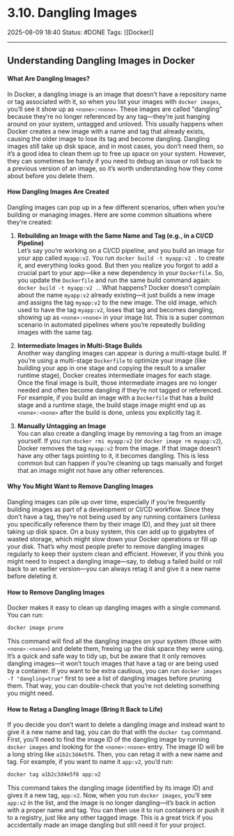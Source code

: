 # 3.10. Dangling Images

2025-08-09 18:40
Status: #DONE 
Tags: [[Docker]]

---
## Understanding Dangling Images in Docker

#### What Are Dangling Images?
In Docker, a dangling image is an image that doesn’t have a repository name or tag associated with it, so when you list your images with `docker images`, you’ll see it show up as `<none>:<none>`. These images are called "dangling" because they’re no longer referenced by any tag—they’re just hanging around on your system, untagged and unloved. This usually happens when Docker creates a new image with a name and tag that already exists, causing the older image to lose its tag and become dangling. Dangling images still take up disk space, and in most cases, you don’t need them, so it’s a good idea to clean them up to free up space on your system. However, they can sometimes be handy if you need to debug an issue or roll back to a previous version of an image, so it’s worth understanding how they come about before you delete them.

#### How Dangling Images Are Created
Dangling images can pop up in a few different scenarios, often when you’re building or managing images. Here are some common situations where they’re created:

1. **Rebuilding an Image with the Same Name and Tag (e.g., in a CI/CD Pipeline)**  
   Let’s say you’re working on a CI/CD pipeline, and you build an image for your app called `myapp:v2`. You run `docker build -t myapp:v2 .` to create it, and everything looks good. But then you realize you forgot to add a crucial part to your app—like a new dependency in your `Dockerfile`. So, you update the `Dockerfile` and run the same build command again: `docker build -t myapp:v2 .`. What happens? Docker doesn’t complain about the name `myapp:v2` already existing—it just builds a new image and assigns the tag `myapp:v2` to the new image. The old image, which used to have the tag `myapp:v2`, loses that tag and becomes dangling, showing up as `<none>:<none>` in your image list. This is a super common scenario in automated pipelines where you’re repeatedly building images with the same tag.

2. **Intermediate Images in Multi-Stage Builds**  
   Another way dangling images can appear is during a multi-stage build. If you’re using a multi-stage `Dockerfile` to optimize your image (like building your app in one stage and copying the result to a smaller runtime stage), Docker creates intermediate images for each stage. Once the final image is built, those intermediate images are no longer needed and often become dangling if they’re not tagged or referenced. For example, if you build an image with a `Dockerfile` that has a build stage and a runtime stage, the build stage image might end up as `<none>:<none>` after the build is done, unless you explicitly tag it.

3. **Manually Untagging an Image**  
   You can also create a dangling image by removing a tag from an image yourself. If you run `docker rmi myapp:v2` (or `docker image rm myapp:v2`), Docker removes the tag `myapp:v2` from the image. If that image doesn’t have any other tags pointing to it, it becomes dangling. This is less common but can happen if you’re cleaning up tags manually and forget that an image might not have any other references.

#### Why You Might Want to Remove Dangling Images
Dangling images can pile up over time, especially if you’re frequently building images as part of a development or CI/CD workflow. Since they don’t have a tag, they’re not being used by any running containers (unless you specifically reference them by their image ID), and they just sit there taking up disk space. On a busy system, this can add up to gigabytes of wasted storage, which might slow down your Docker operations or fill up your disk. That’s why most people prefer to remove dangling images regularly to keep their system clean and efficient. However, if you think you might need to inspect a dangling image—say, to debug a failed build or roll back to an earlier version—you can always retag it and give it a new name before deleting it.

#### How to Remove Dangling Images
Docker makes it easy to clean up dangling images with a single command. You can run:

```bash
docker image prune
```

This command will find all the dangling images on your system (those with `<none>:<none>`) and delete them, freeing up the disk space they were using. It’s a quick and safe way to tidy up, but be aware that it only removes dangling images—it won’t touch images that have a tag or are being used by a container. If you want to be extra cautious, you can run `docker images -f "dangling=true"` first to see a list of dangling images before pruning them. That way, you can double-check that you’re not deleting something you might need.

#### How to Retag a Dangling Image (Bring It Back to Life)
If you decide you don’t want to delete a dangling image and instead want to give it a new name and tag, you can do that with the `docker tag` command. First, you’ll need to find the image ID of the dangling image by running `docker images` and looking for the `<none>:<none>` entry. The image ID will be a long string like `a1b2c3d4e5f6`. Then, you can retag it with a new name and tag. For example, if you want to name it `app:v2`, you’d run:

```bash
docker tag a1b2c3d4e5f6 app:v2
```

This command takes the dangling image (identified by its image ID) and gives it a new tag, `app:v2`. Now, when you run `docker images`, you’ll see `app:v2` in the list, and the image is no longer dangling—it’s back in action with a proper name and tag. You can then use it to run containers or push it to a registry, just like any other tagged image. This is a great trick if you accidentally made an image dangling but still need it for your project.